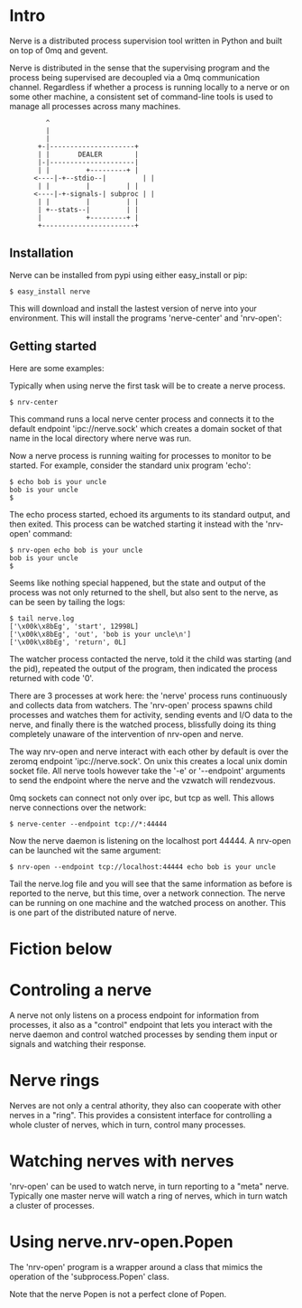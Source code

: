 # Intro

Nerve is a distributed process supervision tool written in Python
and built on top of 0mq and gevent.

Nerve is distributed in the sense that the supervising program and the
process being supervised are decoupled via a 0mq communication
channel. Regardless if whether a process is running locally to a nerve
or on some other machine, a consistent set of command-line tools is
used to manage all processes across many machines.

		     ^
		     |
		     |
		   +-|---------------------+
		   | |       DEALER        |
		   |-|---------------------|
		   | |         +---------+ |
	      <----|-+--stdio--|         | |
		   | |         |         | |
	      <----|-+-signals-| subproc | |
		   | |         |         | |
		   | +--stats--|         | |
		   |           +---------+ |
		   +-----------------------+

## Installation

Nerve can be installed from pypi using either easy_install or pip:

    $ easy_install nerve
    
This will download and install the lastest version of nerve into
your environment.  This will install the programs 'nerve-center' and
'nrv-open':

## Getting started

Here are some examples:

Typically when using nerve the first task will be to create a
nerve process.

    $ nrv-center

This command runs a local nerve center process and connects it to the
default endpoint 'ipc://nerve.sock' which creates a domain socket of
that name in the local directory where nerve was run.

Now a nerve process is running waiting for processes to monitor to
be started.  For example, consider the standard unix program 'echo':

    $ echo bob is your uncle
    bob is your uncle
    $

The echo process started, echoed its arguments to its standard output,
and then exited.  This process can be watched starting it instead with
the 'nrv-open' command:

    $ nrv-open echo bob is your uncle
    bob is your uncle
    $

Seems like nothing special happened, but the state and output of the
process was not only returned to the shell, but also sent to the
nerve, as can be seen by tailing the logs:

    $ tail nerve.log
    ['\x00k\x8bEg', 'start', 12998L]
    ['\x00k\x8bEg', 'out', 'bob is your uncle\n']
    ['\x00k\x8bEg', 'return', 0L]

The watcher process contacted the nerve, told it the child was
starting (and the pid), repeated the output of the program, then
indicated the process returned with code '0'.

There are 3 processes at work here: the 'nerve' process runs
continuously and collects data from watchers.  The 'nrv-open' process
spawns child processes and watches them for activity, sending events
and I/O data to the nerve, and finally there is the watched
process, blissfully doing its thing completely unaware of the
intervention of nrv-open and nerve.

The way nrv-open and nerve interact with each other by default is
over the zeromq endpoint 'ipc://nerve.sock'.  On unix this creates
a local unix domin socket file.  All nerve tools however take the
'-e' or '--endpoint' arguments to send the endpoint where the
nerve and the vzwatch will rendezvous.

0mq sockets can connect not only over ipc, but tcp as well.  This
allows nerve connections over the network:

    $ nerve-center --endpoint tcp://*:44444
    
Now the nerve daemon is listening on the localhost port 44444.  A
nrv-open can be launched wit the same argument:

    $ nrv-open --endpoint tcp://localhost:44444 echo bob is your uncle

Tail the nerve.log file and you will see that the same information
as before is reported to the nerve, but this time, over a network
connection.  The nerve can be running on one machine and the
watched process on another.  This is one part of the distributed
nature of nerve.

# Fiction below

# Controling a nerve

A nerve not only listens on a process endpoint for information
from processes, it also as a "control" endpoint that lets you interact
with the nerve daemon and control watched processes by sending
them input or signals and watching their response.

# Nerve rings

Nerves are not only a central athority, they also can cooperate
with other nerves in a "ring".  This provides a consistent
interface for controlling a whole cluster of nerves, which in
turn, control many processes.

# Watching nerves with nerves

'nrv-open' can be used to watch nerve, in turn reporting to a
"meta" nerve.  Typically one master nerve will watch a ring of
nerves, which in turn watch a cluster of processes.

# Using nerve.nrv-open.Popen

The 'nrv-open' program is a wrapper around a class that mimics the
operation of the 'subprocess.Popen' class.

Note that the nerve Popen is not a perfect clone of Popen.